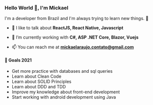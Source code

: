 <!--
**MickaelAraujs/MickaelAraujs** is a ✨ _special_ ✨ repository because its `README.md` (this file) appears on your GitHub profile.

Here are some ideas to get you started:

- 🔭 I’m currently working on ...
- 🌱 I’m currently learning ...
- 👯 I’m looking to collaborate on ...
- 🤔 I’m looking for help with ...
- 💬 Ask me about ...
- 📫 How to reach me: ...
- 😄 Pronouns: ...
- ⚡ Fun fact: ...
-->

<h3>Hello World 👋, I'm Mickael</h3>

<p>I'm a developer from Brazil and I'm always trying to learn new things. 🚀</p>

- 💬 I like to talk about **ReactJS, React Native, Javascript**

- 🔭 I’m currently working with **C#, ASP .NET Core, Blazor, Vuejs**

- 📫 You can reach me at **mickaelaraujo.contato@gmail.com**

<h4>🎯 Goals 2021</h4>

- Get more practice with databases and sql queries
- Learn about Clean Code
- Learn about SOLID Principles
- Learn about DDD and TDD
- Improve my knowledge about front-end development 
- Start working with android development using Java

